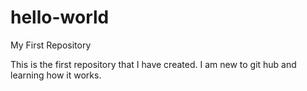 # hello-world
My First Repository

This is the first repository that I have created. I am new to git hub and learning how it works.
